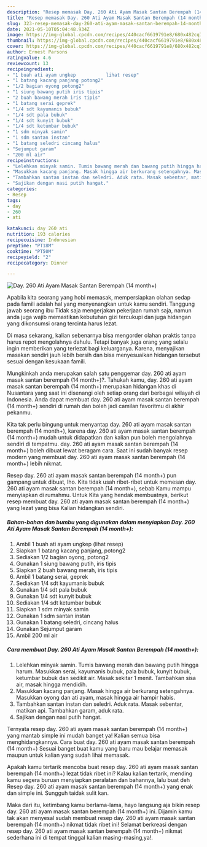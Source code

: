```yaml
---
description: "Resep memasak Day. 260 Ati Ayam Masak Santan Berempah (14 month+) Sederhana Untuk Jualan"
title: "Resep memasak Day. 260 Ati Ayam Masak Santan Berempah (14 month+) Sederhana Untuk Jualan"
slug: 323-resep-memasak-day-260-ati-ayam-masak-santan-berempah-14-month-sederhana-untuk-jualan
date: 2021-05-10T05:04:48.934Z
image: https://img-global.cpcdn.com/recipes/440cacf6619791e8/680x482cq70/day-260-ati-ayam-masak-santan-berempah-14-month-foto-resep-utama.jpg
thumbnail: https://img-global.cpcdn.com/recipes/440cacf6619791e8/680x482cq70/day-260-ati-ayam-masak-santan-berempah-14-month-foto-resep-utama.jpg
cover: https://img-global.cpcdn.com/recipes/440cacf6619791e8/680x482cq70/day-260-ati-ayam-masak-santan-berempah-14-month-foto-resep-utama.jpg
author: Ernest Parsons
ratingvalue: 4.6
reviewcount: 13
recipeingredient:
- "1 buah ati ayam ungkep           lihat resep"
- "1 batang kacang panjang potong2"
- "1/2 bagian oyong potong2"
- "1 siung bawang putih iris tipis"
- "2 buah bawang merah iris tipis"
- "1 batang serai geprek"
- "1/4 sdt kayumanis bubuk"
- "1/4 sdt pala bubuk"
- "1/4 sdt kunyit bubuk"
- "1/4 sdt ketumbar bubuk"
- "1 sdm minyak samin"
- "1 sdm santan instan"
- "1 batang seledri cincang halus"
- "Sejumput garam"
- "200 ml air"
recipeinstructions:
- "Lelehkan minyak samin. Tumis bawang merah dan bawang putih hingga harum. Masukkan serai, kayumanis bubuk, pala bubuk, kunyit bubuk, ketumbar bubuk dan sedikit air. Masak sekitar 1 menit. Tambahkan sisa air, masak hingga mendidih."
- "Masukkan kacang panjang. Masak hingga air berkurang setengahnya. Masukkan oyong dan ati ayam, masak hingga air hampir habis."
- "Tambahkan santan instan dan seledri. Aduk rata. Masak sebentar, matikan api. Tambahkan garam, aduk rata."
- "Sajikan dengan nasi putih hangat."
categories:
- Resep
tags:
- day
- 260
- ati

katakunci: day 260 ati 
nutrition: 193 calories
recipecuisine: Indonesian
preptime: "PT18M"
cooktime: "PT50M"
recipeyield: "2"
recipecategory: Dinner

---
```



![Day. 260 Ati Ayam Masak Santan Berempah (14 month+)](https://img-global.cpcdn.com/recipes/440cacf6619791e8/680x482cq70/day-260-ati-ayam-masak-santan-berempah-14-month-foto-resep-utama.jpg)

Apabila kita seorang yang hobi memasak, mempersiapkan olahan sedap pada famili adalah hal yang menyenangkan untuk kamu sendiri. Tanggung jawab seorang ibu Tidak saja mengerjakan pekerjaan rumah saja, namun anda juga wajib memastikan kebutuhan gizi tercukupi dan juga hidangan yang dikonsumsi orang tercinta harus lezat.

Di masa  sekarang, kalian sebenarnya bisa mengorder olahan praktis tanpa harus repot mengolahnya dahulu. Tetapi banyak juga orang yang selalu ingin memberikan yang terlezat bagi keluarganya. Karena, menyajikan masakan sendiri jauh lebih bersih dan bisa menyesuaikan hidangan tersebut sesuai dengan kesukaan famili. 



Mungkinkah anda merupakan salah satu penggemar day. 260 ati ayam masak santan berempah (14 month+)?. Tahukah kamu, day. 260 ati ayam masak santan berempah (14 month+) merupakan hidangan khas di Nusantara yang saat ini disenangi oleh setiap orang dari berbagai wilayah di Indonesia. Anda dapat membuat day. 260 ati ayam masak santan berempah (14 month+) sendiri di rumah dan boleh jadi camilan favoritmu di akhir pekanmu.

Kita tak perlu bingung untuk menyantap day. 260 ati ayam masak santan berempah (14 month+), karena day. 260 ati ayam masak santan berempah (14 month+) mudah untuk didapatkan dan kalian pun boleh mengolahnya sendiri di tempatmu. day. 260 ati ayam masak santan berempah (14 month+) boleh dibuat lewat beragam cara. Saat ini sudah banyak resep modern yang membuat day. 260 ati ayam masak santan berempah (14 month+) lebih nikmat.

Resep day. 260 ati ayam masak santan berempah (14 month+) pun gampang untuk dibuat, lho. Kita tidak usah ribet-ribet untuk memesan day. 260 ati ayam masak santan berempah (14 month+), sebab Kamu mampu menyiapkan di rumahmu. Untuk Kita yang hendak membuatnya, berikut resep membuat day. 260 ati ayam masak santan berempah (14 month+) yang lezat yang bisa Kalian hidangkan sendiri.

<!--inarticleads1-->

##### Bahan-bahan dan bumbu yang digunakan dalam menyiapkan Day. 260 Ati Ayam Masak Santan Berempah (14 month+):

1. Ambil 1 buah ati ayam ungkep           (lihat resep)
1. Siapkan 1 batang kacang panjang, potong2
1. Sediakan 1/2 bagian oyong, potong2
1. Gunakan 1 siung bawang putih, iris tipis
1. Siapkan 2 buah bawang merah, iris tipis
1. Ambil 1 batang serai, geprek
1. Sediakan 1/4 sdt kayumanis bubuk
1. Gunakan 1/4 sdt pala bubuk
1. Gunakan 1/4 sdt kunyit bubuk
1. Sediakan 1/4 sdt ketumbar bubuk
1. Siapkan 1 sdm minyak samin
1. Gunakan 1 sdm santan instan
1. Gunakan 1 batang seledri, cincang halus
1. Gunakan Sejumput garam
1. Ambil 200 ml air




<!--inarticleads2-->

##### Cara membuat Day. 260 Ati Ayam Masak Santan Berempah (14 month+):

1. Lelehkan minyak samin. Tumis bawang merah dan bawang putih hingga harum. Masukkan serai, kayumanis bubuk, pala bubuk, kunyit bubuk, ketumbar bubuk dan sedikit air. Masak sekitar 1 menit. Tambahkan sisa air, masak hingga mendidih.
1. Masukkan kacang panjang. Masak hingga air berkurang setengahnya. Masukkan oyong dan ati ayam, masak hingga air hampir habis.
1. Tambahkan santan instan dan seledri. Aduk rata. Masak sebentar, matikan api. Tambahkan garam, aduk rata.
1. Sajikan dengan nasi putih hangat.




Ternyata resep day. 260 ati ayam masak santan berempah (14 month+) yang mantab simple ini mudah banget ya! Kalian semua bisa menghidangkannya. Cara buat day. 260 ati ayam masak santan berempah (14 month+) Sesuai banget buat kamu yang baru mau belajar memasak maupun untuk kalian yang sudah lihai memasak.

Apakah kamu tertarik mencoba buat resep day. 260 ati ayam masak santan berempah (14 month+) lezat tidak ribet ini? Kalau kalian tertarik, mending kamu segera buruan menyiapkan peralatan dan bahannya, lalu buat deh Resep day. 260 ati ayam masak santan berempah (14 month+) yang enak dan simple ini. Sungguh taidak sulit kan. 

Maka dari itu, ketimbang kamu berlama-lama, hayo langsung aja bikin resep day. 260 ati ayam masak santan berempah (14 month+) ini. Dijamin kamu tak akan menyesal sudah membuat resep day. 260 ati ayam masak santan berempah (14 month+) nikmat tidak ribet ini! Selamat berkreasi dengan resep day. 260 ati ayam masak santan berempah (14 month+) nikmat sederhana ini di tempat tinggal kalian masing-masing,ya!.

